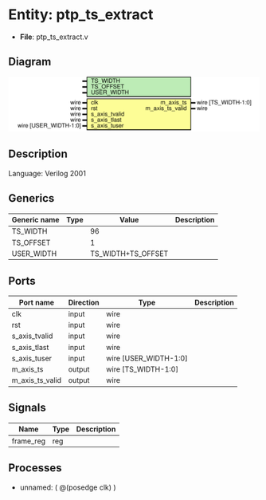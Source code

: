 # Entity: ptp_ts_extract

- **File**: ptp_ts_extract.v
## Diagram

![Diagram](ptp_ts_extract.svg "Diagram")
## Description

Language: Verilog 2001
 
## Generics

| Generic name | Type | Value              | Description |
| ------------ | ---- | ------------------ | ----------- |
| TS_WIDTH     |      | 96                 |             |
| TS_OFFSET    |      | 1                  |             |
| USER_WIDTH   |      | TS_WIDTH+TS_OFFSET |             |
## Ports

| Port name       | Direction | Type                  | Description |
| --------------- | --------- | --------------------- | ----------- |
| clk             | input     | wire                  |             |
| rst             | input     | wire                  |             |
| s_axis_tvalid   | input     | wire                  |             |
| s_axis_tlast    | input     | wire                  |             |
| s_axis_tuser    | input     | wire [USER_WIDTH-1:0] |             |
| m_axis_ts       | output    | wire [TS_WIDTH-1:0]   |             |
| m_axis_ts_valid | output    | wire                  |             |
## Signals

| Name      | Type | Description |
| --------- | ---- | ----------- |
| frame_reg | reg  |             |
## Processes
- unnamed: ( @(posedge clk) )
